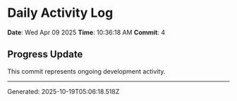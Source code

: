 # Daily Activity Log

**Date**: Wed Apr 09 2025
**Time**: 10:36:18 AM
**Commit**: 4

## Progress Update

This commit represents ongoing development activity.

---
Generated: 2025-10-19T05:06:18.518Z
